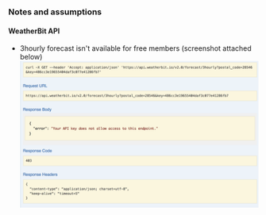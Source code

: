 ### Notes and assumptions

#### WeatherBit API

- 3hourly forecast isn't available for free members (screenshot attached below)
  ![3hourly forecast API](../assets/3hourly.png)

